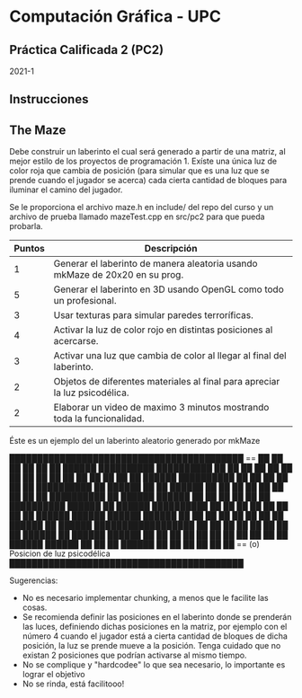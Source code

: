 # Computación Gráfica - UPC

## Práctica Calificada 2 (PC2)

2021-1

## Instrucciones

## The Maze

Debe construir un laberinto el cual será generado a partir de una matriz, al 
mejor estilo de los proyectos de programación 1. Exíste una única luz de color
roja que cambia de posición (para simular que es una luz que se prende cuando
el jugador se acerca) cada cierta cantidad de bloques para iluminar el camino
del jugador.

Se le proporciona el archivo maze.h en include/ del repo del curso y un
archivo de prueba llamado mazeTest.cpp en src/pc2 para que pueda probarla.

Puntos | Descripción
-- | --
1 | Generar el laberinto de manera aleatoria usando mkMaze de 20x20 en su prog.
5 | Generar el laberinto en 3D usando OpenGL como todo un profesional.
3 | Usar texturas para simular paredes terroríficas.
4 | Activar la luz de color rojo en distintas posiciones al acercarse.
3 | Activar una luz que cambia de color al llegar al final del laberinto.
2 | Objetos de diferentes materiales al final para apreciar la luz psicodélica.
2 | Elaborar un video de maximo 3 minutos mostrando toda la funcionalidad.

Éste es un ejemplo del un laberinto aleatorio generado por mkMaze

██████████████████████████████████████████
==  ██  ██      ██                      ██
██  ██  ██████  ██████████  ██████████  ██
██  ██  ██  ██  ██  ██  ██          ██  ██
██  ██  ██  ██  ██  ██  ██████  ██████████
██          ██      ██  ██      ██      ██
██████████  ██  ██████  ██  ██  ██████  ██
██  ██              ██      ██  ██  ██  ██
██  ██████████  ██  ██████  ██████  ██  ██
██              ██  ██                  ██
██████████  ██████  ██  ██████  ██████████
██      ██      ██      ██              ██
██  ██  ██  ██████  ██████  ██████  ██████
██  ██          ██  ██  ██      ██      ██
██  ██████  ██  ██████  ██████████████████
██  ██      ██          ██  ██  ██  ██  ██
██████  ██  ██████  ██████  ██  ██  ██  ██
██      ██      ██              ██      ██
██  ██  ██████  ██████  ██  ██  ██  ██████
██  ██  ██      ██      ██  ██          ==    (o) Posicion de luz psicodélica
██████████████████████████████████████████

Sugerencias:
* No es necesario implementar chunking, a menos que le facilite las cosas.
* Se recomienda definir las posiciones en el laberinto donde se prenderán las
	luces, definiendo dichas posiciones en la matriz, por ejemplo con el número 4
	cuando el jugador está a cierta cantidad de bloques de dicha posición, la luz
	se prende mueve a la posición. Tenga cuidado que no existan 2 posiciones que
	podrían activarse al mismo tiempo.
* No se complique y "hardcodee" lo que sea necesario, lo importante es lograr
	el objetivo
* No se rinda, está facilitooo!
